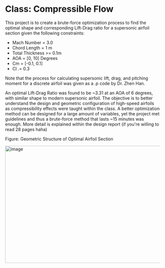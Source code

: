 # Class: Compressible Flow

This project is to create a brute-force optimization process to find the optimal shape and corresponding Lift-Drag ratio for a supersonic airfoil section given the following constraints:

- Mach Number = 3.0
- Chord Length = 1 m
- Total Thickness >= 0.1m
- AOA = [0, 10] Degrees
- Cm = [-0.1, 0.1]
- Cl .= 0.3

Note that the process for calculating supersonic lift, drag, and pitching moment for a discrete airfoil was given as a .p code by Dr. Zhen Han. 

An optimal Lift-Drag Ratio was found to be ~3.31 at an AOA of 6 degrees, with similar shape to modern supersonic airfoil. The objective is to better understand the design and geometric configuration of high-speed airfoils as compressibility effects were taught within the class. A better optimization method can be designed for a large amount of variables, yet the project met guidelines and thus a brute-force method that lasts ~15 minutes was enough. More detail is explained within the design report (if you're willing to read 28 pages haha)

Figure: Geometric Structure of Optimal Airfoil Section

<img width="514" height="382" alt="image" src="https://github.com/user-attachments/assets/e21ddd16-ac28-414c-a74f-25c09b397b4b" />
